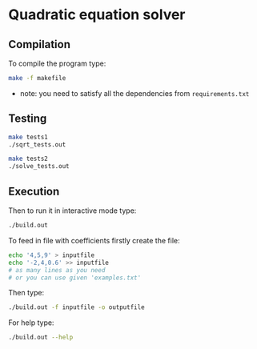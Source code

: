 # Quadratic equation solver

## Compilation
To compile the program type:
```bash
make -f makefile
```
* note: you need to satisfy all the dependencies from `requirements.txt`
## Testing
```bash
make tests1
./sqrt_tests.out

make tests2
./solve_tests.out
```
## Execution
Then to run it in interactive mode type:
```bash
./build.out
```
To feed in file with coefficients firstly create the file:
```bash
echo '4,5,9' > inputfile
echo '-2,4,0.6' >> inputfile
# as many lines as you need
# or you can use given 'examples.txt'
```
Then type:
```bash
./build.out -f inputfile -o outputfile
```
For help type:
```bash
./build.out --help
```
